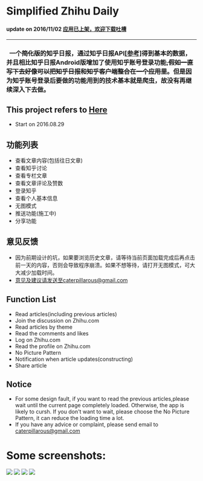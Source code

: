 # Simplified Zhihu Daily

#### update on 2016/11/02 [应用已上架，欢迎下载吐槽](http://www.mumayi.com/android-1130167.html?1478081572)

---

###   一个~~简化版~~的知乎日报，通过知乎日报API[[参考]](https://github.com/izzyleung/ZhihuDailyPurify/wiki/%E7%9F%A5%E4%B9%8E%E6%97%A5%E6%8A%A5-API-%E5%88%86%E6%9E%90)得到基本的数据，并且相比知乎日报Android版增加了使用知乎账号登录功能~~,假如一直写下去好像可以把知乎日报和知乎客户端整合在一个应用里~~。但是因为知乎账号登录后要做的功能用到的技术基本就是爬虫，故没有再继续深入下去做。


## This project refers to [Here](https://github.com/izzyleung/ZhihuDailyPurify/wiki/%E7%9F%A5%E4%B9%8E%E6%97%A5%E6%8A%A5-API-%E5%88%86%E6%9E%90)


* Start on 2016.08.29

## 功能列表

* 查看文章内容(包括往日文章)
* 查看知乎讨论
* 查看专栏文章
* 查看文章评论及赞数
* 登录知乎
* 查看个人基本信息
* 无图模式
* 推送功能(施工中)
* 分享功能


## 意见反馈

* 因为前期设计的坑，如果要浏览历史文章，请等待当前页面加载完成后再点击前一天的内容，否则会导致程序崩溃。如果不想等待，请打开无图模式，可大大减少加载时间。
* 意见及建议请发送至caterpillarous@gmail.com

## Function List

* Read articles(including previous articles)
* Join the discussion on Zhihu.com
* Read articles by theme
* Read the comments and likes
* Log on Zhihu.com
* Read the profile on Zhihu.com
* No Picture Pattern
* Notification when article updates(constructing)
* Share article

## Notice
* For some design fault, if you want to read the previous articles,please wait until the current page completely loaded. Otherwise, the app is likely to cursh. If you don't want to wait, please choose the No Picture Pattern, it can reduce the loading time a lot.
* If you have any advice or complaint, please send email to caterpillarous@gmail.com


# Some screenshots:

![](https://github.com/Jameeeees/Simplified-Zhihu-Daily/blob/master/screenshots/screenshot1.png)
![](https://github.com/Jameeeees/Simplified-Zhihu-Daily/blob/master/screenshots/screenshot2.png)
![](https://github.com/Jameeeees/Simplified-Zhihu-Daily/blob/master/screenshots/screenshot3.png)
![](https://github.com/Jameeeees/Simplified-Zhihu-Daily/blob/master/screenshots/screenshot4.png)
